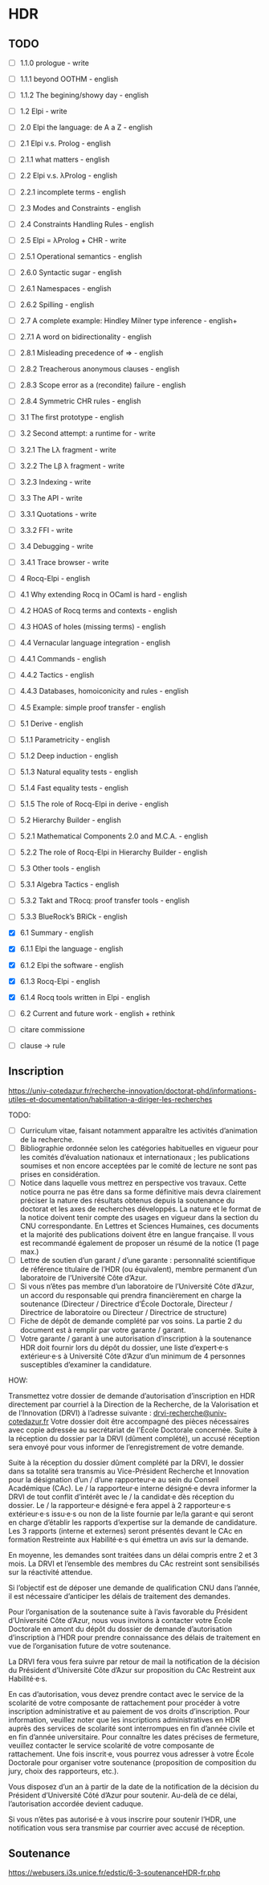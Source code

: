 # HDR

## TODO

- [ ] 1.1.0 prologue - write
- [ ] 1.1.1 beyond OOTHM - english
- [ ] 1.1.2 The begining/showy day - english
- [ ] 1.2 Elpi - write

- [ ] 2.0 Elpi the language: de A a Z - english
- [ ] 2.1 Elpi v.s. Prolog - english
- [ ] 2.1.1 what matters - english
- [ ] 2.2 Elpi v.s. λProlog - english
- [ ] 2.2.1 incomplete terms - english
- [ ] 2.3 Modes and Constraints - english
- [ ] 2.4 Constraints Handling Rules - english
- [ ] 2.5 Elpi = λProlog + CHR - write
- [ ] 2.5.1 Operational semantics - english
- [ ] 2.6.0 Syntactic sugar - english
- [ ] 2.6.1 Namespaces - english
- [ ] 2.6.2 Spilling - english
- [ ] 2.7 A complete example: Hindley Milner type inference - english+
- [ ] 2.7.1 A word on bidirectionality - english
- [ ] 2.8.1 Misleading precedence of => - english
- [ ] 2.8.2 Treacherous anonymous clauses - english
- [ ] 2.8.3 Scope error as a (recondite) failure - english
- [ ] 2.8.4 Symmetric CHR rules - english

- [ ] 3.1 The first prototype - english
- [ ] 3.2 Second attempt: a runtime for - write
- [ ] 3.2.1 The Lλ fragment - write
- [ ] 3.2.2 The Lβ λ fragment - write
- [ ] 3.2.3 Indexing - write
- [ ] 3.3 The API - write
- [ ] 3.3.1 Quotations - write
- [ ] 3.3.2 FFI - write
- [ ] 3.4 Debugging - write
- [ ] 3.4.1 Trace browser - write

- [ ] 4 Rocq-Elpi - english
- [ ] 4.1 Why extending Rocq in OCaml is hard - english
- [ ] 4.2 HOAS of Rocq terms and contexts - english
- [ ] 4.3 HOAS of holes (missing terms) - english
- [ ] 4.4 Vernacular language integration - english
- [ ] 4.4.1 Commands - english
- [ ] 4.4.2 Tactics - english
- [ ] 4.4.3 Databases, homoiconicity and rules - english
- [ ] 4.5 Example: simple proof transfer - english

- [ ] 5.1 Derive - english
- [ ] 5.1.1 Parametricity - english
- [ ] 5.1.2 Deep induction - english
- [ ] 5.1.3 Natural equality tests - english
- [ ] 5.1.4 Fast equality tests - english
- [ ] 5.1.5 The role of Rocq-Elpi in derive - english
- [ ] 5.2 Hierarchy Builder - english
- [ ] 5.2.1 Mathematical Components 2.0 and M.C.A. - english
- [ ] 5.2.2 The role of Rocq-Elpi in Hierarchy Builder - english
- [ ] 5.3 Other tools - english
- [ ] 5.3.1 Algebra Tactics - english
- [ ] 5.3.2 Takt and TRocq: proof transfer tools - english
- [ ] 5.3.3 BlueRock’s BRiCk - english

- [x] 6.1 Summary - english
- [x] 6.1.1 Elpi the language - english
- [x] 6.1.2 Elpi the software - english
- [x] 6.1.3 Rocq-Elpi - english
- [x] 6.1.4 Rocq tools written in Elpi - english
- [ ] 6.2 Current and future work - english + rethink

- [ ] citare commissione
- [ ] clause -> rule

## Inscription

https://univ-cotedazur.fr/recherche-innovation/doctorat-phd/informations-utiles-et-documentation/habilitation-a-diriger-les-recherches

TODO:

- [ ] Curriculum vitae, faisant notamment apparaître les activités d’animation de la recherche.
- [ ] Bibliographie ordonnée selon les catégories habituelles en vigueur pour les comités d’évaluation nationaux et internationaux ; les publications soumises et non encore acceptées par le comité de lecture ne sont pas prises en considération.
- [ ] Notice dans laquelle vous mettrez en perspective vos travaux. Cette notice pourra ne pas être dans sa forme définitive mais devra clairement préciser la nature des résultats obtenus depuis la soutenance du doctorat et les axes de recherches développés. La nature et le format de la notice doivent tenir compte des usages en vigueur dans la section du CNU correspondante. En Lettres et Sciences Humaines, ces documents et la majorité des publications doivent être en langue française. Il vous est recommandé également de proposer un résumé de la notice (1 page max.)
- [ ] Lettre de soutien d’un garant / d’une garante : personnalité scientifique de référence titulaire de l’HDR (ou équivalent), membre permanent d’un laboratoire de l’Université Côte d’Azur.
- [ ] Si vous n’êtes pas membre d’un laboratoire de l’Université Côte d’Azur, un accord du responsable qui prendra financièrement en charge la soutenance (Directeur / Directrice d’École Doctorale, Directeur / Directrice de laboratoire ou Directeur / Directrice de structure)
- [ ] Fiche de dépôt de demande complété par vos soins. La partie 2 du document est à remplir par votre garante / garant.
- [ ] Votre garante / garant à une autorisation d’inscription à la soutenance HDR doit fournir lors du dépôt du dossier, une liste d’expert·e·s extérieur·e·s à Université Côte d’Azur d’un minimum de 4 personnes susceptibles d’examiner la candidature.

HOW:

Transmettez votre dossier de demande d’autorisation d’inscription en HDR directement par courriel à la Direction de la Recherche, de la Valorisation et de l’Innovation (DRVI) à l’adresse suivante : drvi-recherche@univ-cotedazur.fr
Votre dossier doit être accompagné des pièces nécessaires avec copie adressée au secrétariat de l'École Doctorale concernée.
Suite à la réception du dossier par la DRVI (dûment complété), un accusé réception sera envoyé pour vous informer de l’enregistrement de votre demande.

Suite à la réception du dossier dûment complété par la DRVI, le dossier dans sa totalité sera transmis au Vice-Président Recherche et Innovation pour la désignation d’un / d’une rapporteur·e au sein du Conseil Académique (CAc).
Le / la rapporteur·e interne désigné·e devra informer la DRVI de tout conflit d’intérêt avec le / la candidat·e dès réception du dossier.
Le / la rapporteur·e désigné·e fera appel à 2 rapporteur·e·s extérieur·e·s issu·e·s ou non de la liste fournie par le/la garant·e qui seront en charge d’établir les rapports d’expertise sur la demande de candidature.
Les 3 rapports (interne et externes) seront présentés devant le CAc en formation Restreinte aux Habilité·e·s qui émettra un avis sur la demande.

 En moyenne, les demandes sont traitées dans un délai compris entre 2 et 3 mois. La DRVI et l’ensemble des membres du CAc restreint sont sensibilisés sur la réactivité attendue.

Si l’objectif est de déposer une demande de qualification CNU dans l’année, il est nécessaire d’anticiper les délais de traitement des demandes.

Pour l’organisation de la soutenance suite à l’avis favorable du Président d’Université Côte d’Azur, nous vous invitons à contacter votre École Doctorale en amont du dépôt du dossier de demande d’autorisation d’inscription à l’HDR pour prendre connaissance des délais de traitement en vue de l’organisation future de votre soutenance.  

 La DRVI fera vous fera suivre par retour de mail la notification de la décision du Président d’Université Côte d’Azur sur proposition du CAc Restreint aux Habilité·e·s.
 
En cas d’autorisation, vous devez prendre contact avec le service de la scolarité de votre composante de rattachement pour procéder à votre inscription administrative et au paiement de vos droits d’inscription. Pour information, veuillez noter que les inscriptions administratives en HDR auprès des services de scolarité sont interrompues en fin d’année civile et en fin d’année universitaire. Pour connaître les dates précises de fermeture, veuillez contacter le service scolarité de votre composante de rattachement. Une fois inscrit·e, vous pourrez vous adresser à votre École Doctorale pour organiser votre soutenance (proposition de composition du jury, choix des rapporteurs, etc.).

Vous disposez d’un an à partir de la date de la notification de la décision du Président d’Université Côté d’Azur pour soutenir. Au-delà de ce délai, l’autorisation accordée devient caduque.

Si vous n’êtes pas autorisé·e à vous inscrire pour soutenir l’HDR, une notification vous sera transmise par courrier avec accusé de réception.

## Soutenance

https://webusers.i3s.unice.fr/edstic/6-3-soutenanceHDR-fr.php
